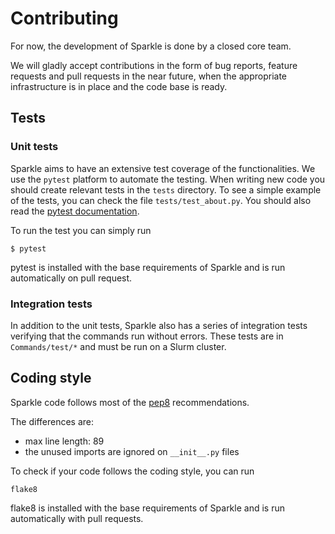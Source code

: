 # Contributing

For now, the development of Sparkle is done by a closed core team.

We will gladly accept contributions in the form of bug reports, feature requests and pull requests in the near future, when the appropriate infrastructure is in place and the code base is ready.

## Tests

### Unit tests

Sparkle aims to have an extensive test coverage of the functionalities. 
We use the `pytest` platform to automate the testing. 
When writing new code you should create relevant tests in the `tests` directory. 
To see a simple example of the tests, you can check the file `tests/test_about.py`.
You should also read the [pytest documentation](https://docs.pytest.org).

To run the test you can simply run 
```
$ pytest
```
pytest is installed with the base requirements of Sparkle and is run automatically on pull request. 

### Integration tests

In addition to the unit tests, Sparkle also has a series of integration tests verifying that the commands run without errors.
These tests are in `Commands/test/*` and must be run on a Slurm cluster.


## Coding style

Sparkle code follows most of the [pep8](https://pep8.org/) recommendations. 

The differences are:
 * max line length: 89
 * the unused imports are ignored on `__init__.py` files 

To check if your code follows the coding style, you can run
```
flake8
```
flake8 is installed with the base requirements of Sparkle and is run automatically with pull requests. 
